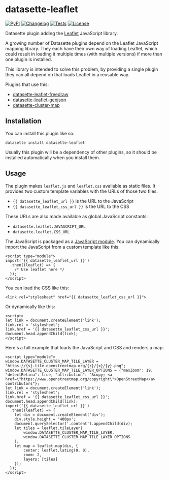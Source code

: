 # datasette-leaflet

[![PyPI](https://img.shields.io/pypi/v/datasette-leaflet.svg)](https://pypi.org/project/datasette-leaflet/)
[![Changelog](https://img.shields.io/github/v/release/simonw/datasette-leaflet?include_prereleases&label=changelog)](https://github.com/simonw/datasette-leaflet/releases)
[![Tests](https://github.com/simonw/datasette-leaflet/workflows/Test/badge.svg)](https://github.com/simonw/datasette-leaflet/actions?query=workflow%3ATest)
[![License](https://img.shields.io/badge/license-Apache%202.0-blue.svg)](https://github.com/simonw/datasette-leaflet/blob/main/LICENSE)

Datasette plugin adding the [Leaflet](https://leafletjs.com/) JavaScript library.

A growing number of Datasette plugins depend on the Leaflet JavaScript mapping library. They each have their own way of loading Leaflet, which could result in loading it multiple times (with multiple versions) if more than one plugin is installed.

This library is intended to solve this problem, by providing a single plugin they can all depend on that loads Leaflet in a reusable way.

Plugins that use this:

- [datasette-leaflet-freedraw](https://datasette.io/plugins/datasette-leaflet-freedraw)
- [datasette-leaflet-geojson](https://datasette.io/plugins/datasette-leaflet-geojson)
- [datasette-cluster-map](https://datasette.io/plugins/datasette-cluster-map)

## Installation

You can install this plugin like so:

    datasette install datasette-leaflet

Usually this plugin will be a dependency of other plugins, so it should be installed automatically when you install them.

## Usage

The plugin makes `leaflet.js` and `leaflet.css` available as static files. It provides two custom template variables with the URLs of those two files.

- `{{ datasette_leaflet_url }}` is the URL to the JavaScript
- `{{ datasette_leaflet_css_url }}` is the URL to the CSS

These URLs are also made available as global JavaScript constants:

- `datasette.leaflet.JAVASCRIPT_URL`
- `datasette.leaflet.CSS_URL`

The JavaScript is packaged as a [JavaScript module](https://developer.mozilla.org/en-US/docs/Web/JavaScript/Guide/Modules). You can dynamically import the JavaScript from a custom template like this:

```html+jinja
<script type="module">
import('{{ datasette_leaflet_url }}')
  .then((leaflet) => {
    /* Use leaflet here */
  });
</script>
```

You can load the CSS like this:

```html+jinja
<link rel="stylesheet" href="{{ datasette_leaflet_css_url }}">
```

Or dynamically like this:

```html+jinja
<script>
let link = document.createElement('link');
link.rel = 'stylesheet';
link.href = '{{ datasette_leaflet_css_url }}';
document.head.appendChild(link);
</script>
```

Here's a full example that loads the JavaScript and CSS and renders a map:

```html+jinja
<script type="module">
window.DATASETTE_CLUSTER_MAP_TILE_LAYER = "https://{s}.tile.openstreetmap.org/{z}/{x}/{y}.png";
window.DATASETTE_CLUSTER_MAP_TILE_LAYER_OPTIONS = {"maxZoom": 19, "detectRetina": true, "attribution": "&copy; <a href=\"https://www.openstreetmap.org/copyright\">OpenStreetMap</a> contributors"};
let link = document.createElement('link');
link.rel = 'stylesheet';
link.href = '{{ datasette_leaflet_css_url }}';
document.head.appendChild(link);
import('{{ datasette_leaflet_url }}')
  .then((leaflet) => {
    let div = document.createElement('div');
    div.style.height = '400px';
    document.querySelector('.content').appendChild(div);
    let tiles = leaflet.tileLayer(
        window.DATASETTE_CLUSTER_MAP_TILE_LAYER,
        window.DATASETTE_CLUSTER_MAP_TILE_LAYER_OPTIONS
    );
    let map = leaflet.map(div, {
        center: leaflet.latLng(0, 0),
        zoom: 2,
        layers: [tiles]
    });
  });
</script>
```
